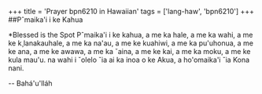 +++
title = 'Prayer bpn6210 in Hawaiian'
tags = ['lang-haw', 'bpn6210']
+++
##Pˆmaika'i i ke Kahua

*Blessed is the Spot
Pˆmaika'i i ke kahua,
a me ka hale,
a me ka wahi,
a me ke k¸lanakauhale,
a me ka na'au,
a me ke kuahiwi,
a me ka pu'uhonua,
a me ke ana,
a me ke awawa, a me ka ˇaina,
a me ke kai,
a me ka moku,
a me ke kula mau'u.
na wahi i ˇolelo ˇia ai ka inoa o ke Akua,
a ho'omaika'i ˇia Kona nani.

-- Bahá'u'lláh
